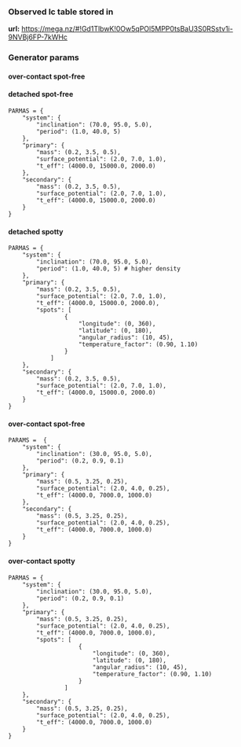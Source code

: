 ### Observed lc table stored in

**url:** https://mega.nz/#!Gd1TlbwK!0Ow5qPOl5MPP0tsBaU3S0RSstv1i-9NVBj6FP-7kWHc


### Generator params
#### over-contact spot-free


#### detached spot-free

    PARMAS = {
        "system": {
            "inclination": (70.0, 95.0, 5.0),
            "period": (1.0, 40.0, 5)
        },
        "primary": {
            "mass": (0.2, 3.5, 0.5),
            "surface_potential": (2.0, 7.0, 1.0),
            "t_eff": (4000.0, 15000.0, 2000.0)
        },
        "secondary": {
            "mass": (0.2, 3.5, 0.5),
            "surface_potential": (2.0, 7.0, 1.0),
            "t_eff": (4000.0, 15000.0, 2000.0)
        }
    }
    
#### detached spotty

    PARMAS = {
        "system": {
            "inclination": (70.0, 95.0, 5.0),
            "period": (1.0, 40.0, 5) # higher density
        },
        "primary": {
            "mass": (0.2, 3.5, 0.5),
            "surface_potential": (2.0, 7.0, 1.0),
            "t_eff": (4000.0, 15000.0, 2000.0),
            "spots": [
                    {
                        "longitude": (0, 360),
                        "latitude": (0, 180),
                        "angular_radius": (10, 45),
                        "temperature_factor": (0.90, 1.10)
                    }
                ]
        },
        "secondary": {
            "mass": (0.2, 3.5, 0.5),
            "surface_potential": (2.0, 7.0, 1.0),
            "t_eff": (4000.0, 15000.0, 2000.0)
        }
    }

    
#### over-contact spot-free
    
    PARAMS =  {
        "system": {
            "inclination": (30.0, 95.0, 5.0),
            "period": (0.2, 0.9, 0.1)
        },
        "primary": {
            "mass": (0.5, 3.25, 0.25),
            "surface_potential": (2.0, 4.0, 0.25),
            "t_eff": (4000.0, 7000.0, 1000.0)
        },
        "secondary": {
            "mass": (0.5, 3.25, 0.25),
            "surface_potential": (2.0, 4.0, 0.25),
            "t_eff": (4000.0, 7000.0, 1000.0)
        }
    }

#### over-contact spotty

    PARMAS = {
        "system": {
            "inclination": (30.0, 95.0, 5.0),
            "period": (0.2, 0.9, 0.1)
        },
        "primary": {
            "mass": (0.5, 3.25, 0.25),
            "surface_potential": (2.0, 4.0, 0.25),
            "t_eff": (4000.0, 7000.0, 1000.0),
            "spots": [
                        {
                            "longitude": (0, 360),
                            "latitude": (0, 180),
                            "angular_radius": (10, 45),
                            "temperature_factor": (0.90, 1.10)
                        }
                    ]
        },
        "secondary": {
            "mass": (0.5, 3.25, 0.25),
            "surface_potential": (2.0, 4.0, 0.25),
            "t_eff": (4000.0, 7000.0, 1000.0)
        }
    }
